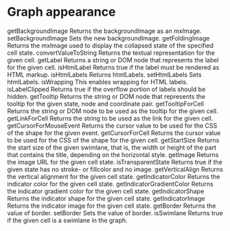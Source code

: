 # Graph appearance	

getBackgroundImage	Returns the backgroundImage as an mxImage.
setBackgroundImage	Sets the new backgroundImage.
getFoldingImage	Returns the mxImage used to display the collapsed state of the specified cell state.
convertValueToString	Returns the textual representation for the given cell.
getLabel	Returns a string or DOM node that represents the label for the given cell.
isHtmlLabel	Returns true if the label must be rendered as HTML markup.
isHtmlLabels	Returns htmlLabels.
setHtmlLabels	Sets htmlLabels.
isWrapping	This enables wrapping for HTML labels.
isLabelClipped	Returns true if the overflow portion of labels should be hidden.
getTooltip	Returns the string or DOM node that represents the tooltip for the given state, node and coordinate pair.
getTooltipForCell	Returns the string or DOM node to be used as the tooltip for the given cell.
getLinkForCell	Returns the string to be used as the link for the given cell.
getCursorForMouseEvent	Returns the cursor value to be used for the CSS of the shape for the given event.
getCursorForCell	Returns the cursor value to be used for the CSS of the shape for the given cell.
getStartSize	Returns the start size of the given swimlane, that is, the width or height of the part that contains the title, depending on the horizontal style.
getImage	Returns the image URL for the given cell state.
isTransparentState	Returns true if the given state has no stroke- or fillcolor and no image.
getVerticalAlign	Returns the vertical alignment for the given cell state.
getIndicatorColor	Returns the indicator color for the given cell state.
getIndicatorGradientColor	Returns the indicator gradient color for the given cell state.
getIndicatorShape	Returns the indicator shape for the given cell state.
getIndicatorImage	Returns the indicator image for the given cell state.
getBorder	Returns the value of border.
setBorder	Sets the value of border.
isSwimlane	Returns true if the given cell is a swimlane in the graph.